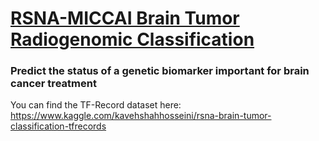 # [RSNA-MICCAI Brain Tumor Radiogenomic Classification](https://www.kaggle.com/c/rsna-miccai-brain-tumor-radiogenomic-classification)
### Predict the status of a genetic biomarker important for brain cancer treatment

You can find the TF-Record dataset here: https://www.kaggle.com/kavehshahhosseini/rsna-brain-tumor-classification-tfrecords



